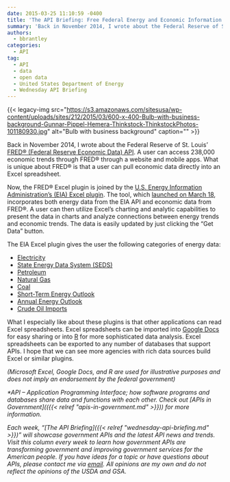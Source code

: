 ```yaml
---
date: 2015-03-25 11:10:59 -0400
title: 'The API Briefing: Free Federal Energy and Economic Information Delivered Straight to Your Spreadsheet'
summary: 'Back in November 2014, I wrote about the Federal Reserve of St. Louis&rsquo; FRED&reg; (Federal Reserve Economic Data) API. A user can access 238,000 economic trends through FRED&reg; through a website and mobile apps. What is unique about FRED&reg; is that a user can pull economic data directly into an Excel spreadsheet. Now, the FRED&reg;'
authors:
  - bbrantley
categories:
  - API
tag:
  - API
  - data
  - open data
  - United States Department of Energy
  - Wednesday API Briefing
---
```


{{< legacy-img src="https://s3.amazonaws.com/sitesusa/wp-content/uploads/sites/212/2015/03/600-x-400-Bulb-with-business-background-Gunnar-Pippel-Hemera-Thinkstock-ThinkstockPhotos-101180930.jpg" alt="Bulb with business background" caption="" >}} 

Back in November 2014, I wrote about the Federal Reserve of St. Louis’ <a href="https://www.WHATEVER/2014/11/26/the-api-briefing-fred-and-alfred-serve-up-a-buffet-of-economic-data/" target="_blank">FRED® (Federal Reserve Economic Data) API</a>. A user can access 238,000 economic trends through FRED® through a website and mobile apps. What is unique about FRED® is that a user can pull economic data directly into an Excel spreadsheet.

Now, the FRED® Excel plugin is joined by the  [U.S. Energy Information Administration’s (EIA) Excel plugin](http://www.eia.gov/beta/api/excel/). The tool, which <a href="http://www.eia.gov/pressroom/releases/press417.cfm" target="_blank">launched on March 18</a>, incorporates both energy data from the EIA API and economic data from FRED®. A user can then utilize Excel’s charting and analytic capabilities to present the data in charts and analyze connections between energy trends and economic trends. The data is easily updated by just clicking the “Get Data” button.

The EIA Excel plugin gives the user the following categories of energy data:

  * <a href="http://www.eia.gov/beta/api/qb.cfm?category=0" target="_blank">Electricity</a>
  * <a href="http://www.eia.gov/beta/api/qb.cfm?category=40203" target="_blank">State Energy Data System (SEDS)</a>
  * <a href="http://www.eia.gov/beta/api/qb.cfm?category=714755" target="_blank">Petroleum</a>
  * <a href="http://www.eia.gov/beta/api/qb.cfm?category=714804" target="_blank">Natural Gas</a>
  * <a href="http://www.eia.gov/beta/api/qb.cfm?category=717234" target="_blank">Coal</a>
  * <a href="http://www.eia.gov/beta/api/qb.cfm?category=829714" target="_blank">Short-Term Energy Outlook</a>
  * <a href="http://www.eia.gov/beta/api/qb.cfm?category=964164" target="_blank">Annual Energy Outlook</a>
  * <a href="http://www.eia.gov/beta/api/qb.cfm?category=1292190" target="_blank">Crude Oil Imports</a>

What I especially like about these plugins is that other applications can read Excel spreadsheets. Excel spreadsheets can be imported into <a href="http://www.google.com/docs/about/" target="_blank">Google Docs</a> for easy sharing or into <a href="http://www.r-project.org/" target="_blank">R</a> for more sophisticated data analysis. Excel spreadsheets can be exported to any number of databases that support APIs. I hope that we can see more agencies with rich data sources build Excel or similar plugins.

_(Microsoft Excel, Google Docs, and R are used for illustrative purposes and does not imply an endorsement by the federal government)_

_*API – Application Programming Interface; how software programs and databases share data and functions with each other. Check out [APIs in Government](({{< relref "apis-in-government.md" >}})) for more information._

_Each week, “[The API Briefing]({{< relref "wednesday-api-briefing.md" >}})” will showcase government APIs and the latest API news and trends. Visit this column every week to learn how government APIs are transforming government and improving government services for the American people. If you have ideas for a topic or have questions about APIs, please contact me via <a href="mailto:%20bill@billbrantley.com" target="_blank">email</a>. All opinions are my own and do not reflect the opinions of the USDA and GSA._